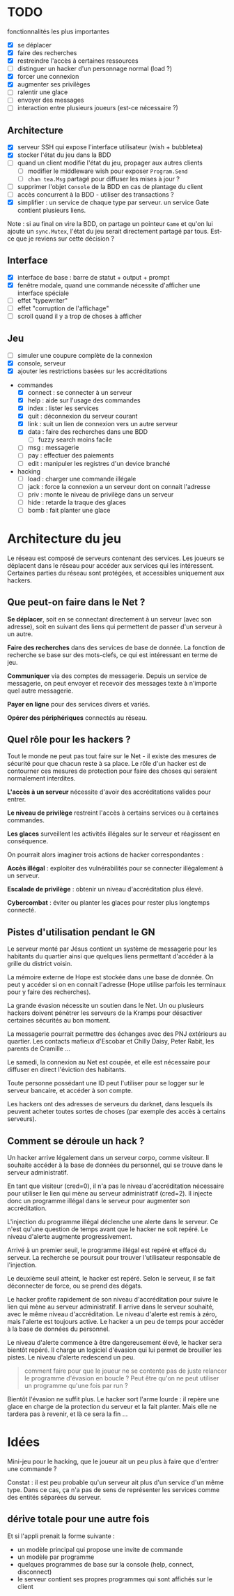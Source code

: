 # TODO

fonctionnalités les plus importantes

- [x] se déplacer
- [x] faire des recherches
- [x] restreindre l'accès à certaines ressources
- [ ] distinguer un hacker d'un personnage normal (load ?)
- [x] forcer une connexion
- [x] augmenter ses privilèges
- [ ] ralentir une glace
- [ ] envoyer des messages
- [ ] interaction entre plusieurs joueurs (est-ce nécessaire ?)

## Architecture

- [x] serveur SSH qui expose l'interface utilisateur (wish + bubbletea)
- [x] stocker l'état du jeu dans la BDD
- [ ] quand un client modifie l'état du jeu, propager aux autres clients
	- [ ] modifier le middleware wish pour exposer `Program.Send`
	- [ ] `chan tea.Msg` partagé pour diffuser les mises à jour ?
- [ ] supprimer l'objet `Console` de la BDD en cas de plantage du client
- [ ] accès concurrent à la BDD - utiliser des transactions ?
- [x] simplifier : un service de chaque type par serveur. un service Gate
  contient plusieurs liens.

Note : si au final on vire la BDD, on partage un pointeur `Game` et qu'on
lui ajoute un `sync.Mutex`, l'état du jeu serait directement partagé
par tous. Est-ce que je reviens sur cette décision ?

## Interface

- [x] interface de base : barre de statut + output + prompt
- [x] fenêtre modale, quand une commande nécessite d'afficher une interface spéciale
- [ ] effet "typewriter"
- [ ] effet "corruption de l'affichage"
- [ ] scroll quand il y a trop de choses à afficher

## Jeu

- [ ] simuler une coupure complète de la connexion
- [x] console, serveur
- [x] ajouter les restrictions basées sur les accréditations
- commandes
	- [x] connect : se connecter à un serveur
	- [x] help : aide sur l'usage des commandes
	- [x] index : lister les services
	- [x] quit : déconnexion du serveur courant
	- [x] link : suit un lien de connexion vers un autre serveur
	- [x] data : faire des recherches dans une BDD
		- [ ] fuzzy search moins facile
	- [ ] msg : messagerie
	- [ ] pay : effectuer des paiements
	- [ ] edit : manipuler les registres d'un device branché
- hacking
	- [ ] load : charger une commande illégale
	- [ ] jack : force la connexion a un serveur dont on connait l'adresse
	- [ ] priv : monte le niveau de privilège dans un serveur
	- [ ] hide : retarde la traque des glaces
	- [ ] bomb : fait planter une glace

# Architecture du jeu

Le réseau est composé de serveurs contenant des services. Les
joueurs se déplacent dans le réseau pour accéder aux services qui
les intéressent. Certaines parties du réseau sont protégées, et
accessibles uniquement aux hackers.

## Que peut-on faire dans le Net ?

**Se déplacer**, soit en se connectant directement à un serveur (avec
son adresse), soit en suivant des liens qui permettent de passer d'un
serveur à un autre.

**Faire des recherches** dans des services de base de donnée. La fonction
de recherche se base sur des mots-clefs, ce qui est intéressant en
terme de jeu.

**Communiquer** via des comptes de messagerie. Depuis un service de
messagerie, on peut envoyer et recevoir des messages texte à n'importe
quel autre messagerie.

**Payer en ligne** pour des services divers et variés.

**Opérer des périphériques** connectés au réseau.

## Quel rôle pour les hackers ?

Tout le monde ne peut pas tout faire sur le Net - il existe des mesures
de sécurité pour que chacun reste à sa place. Le rôle d'un hacker
est de contourner ces mesures de protection pour faire des choses qui
seraient normalement interdites.

**L'accès à un serveur** nécessite d'avoir des accréditations valides
pour entrer.

**Le niveau de privilège** restreint l'accès à certains services ou
à certaines commandes.

**Les glaces** surveillent les activités illégales sur le serveur et
réagissent en conséquence.

On pourrait alors imaginer trois actions de hacker correspondantes :

**Accès illégal** : exploiter des vulnérabilités pour se connecter
illégalement à un serveur.

**Escalade de privilège** : obtenir un niveau d'accréditation plus
élevé.

**Cybercombat** : éviter ou planter les glaces pour rester plus longtemps
connecté.

## Pistes d'utilisation pendant le GN

Le serveur monté par Jésus contient un système de messagerie pour les
habitants du quartier ainsi que quelques liens permettant d'accéder à
la grille du district voisin.

La mémoire externe de Hope est stockée dans une base de donnée. On
peut y accéder si on en connait l'adresse (Hope utilise parfois les
terminaux pour y faire des recherches).

La grande évasion nécessite un soutien dans le Net. Un ou plusieurs
hackers doivent pénétrer les serveurs de la Kramps pour désactiver
certaines sécurités au bon moment.

La messagerie pourrait permettre des échanges avec des PNJ extérieurs
au quartier. Les contacts mafieux d'Escobar et Chilly Daisy, Peter Rabit,
les parents de Cramille ...

Le samedi, la connexion au Net est coupée, et elle est nécessaire pour
diffuser en direct l'éviction des habitants.

Toute personne possédant une ID peut l'utiliser pour se logger sur le
serveur bancaire, et accéder à son compte.

Les hackers ont des adresses de serveurs du darknet, dans lesquels
ils peuvent acheter toutes sortes de choses (par exemple des accès à
certains serveurs).

## Comment se déroule un hack ?

Un hacker arrive légalement dans un serveur corpo, comme visiteur. Il
souhaite accéder à la base de données du personnel, qui se trouve
dans le serveur administratif.

En tant que visiteur (cred=0), il n'a pas le niveau d'accréditation
nécessaire pour utiliser le lien qui mène au serveur administratif
(cred=2). Il injecte donc un programme illégal dans le serveur pour
augmenter son accréditation.

L'injection du programme illégal déclenche une alerte dans le
serveur. Ce n'est qu'une question de temps avant que le hacker ne soit
repéré. Le niveau d'alerte augmente progressivement.

Arrivé à un premier seuil, le programme illégal est repéré et
effacé du serveur. La recherche se poursuit pour trouver l'utilisateur
responsable de l'injection.

Le deuxième seuil atteint, le hacker est repéré. Selon le serveur,
il se fait déconnecter de force, ou se prend des dégats.

Le hacker profite rapidement de son niveau d'accréditation pour suivre
le lien qui mène au serveur administratif. Il arrive dans le serveur
souhaité, avec le même niveau d'accréditation. Le niveau d'alerte
est remis à zéro, mais l'alerte est toujours active. Le hacker a un
peu de temps pour accéder à la base de données du personnel.

Le niveau d'alerte commence à être dangereusement élevé, le hacker
sera bientôt repéré. Il charge un logiciel d'évasion qui lui permet
de brouiller les pistes. Le niveau d'alerte redescend un peu.

> comment faire pour que le joueur ne se contente pas de juste relancer
le programme d'évasion en boucle ? Peut être qu'on ne peut utiliser
un programme qu'une fois par run ?

Bientôt l'évasion ne suffit plus. Le hacker sort l'arme lourde :
il repère une glace en charge de la protection du serveur et la fait
planter. Mais elle ne tardera pas à revenir, et là ce sera la fin ...

# Idées

Mini-jeu pour le hacking, que le joueur ait un peu plus à faire que
d'entrer une commande ?

Constat : il est peu probable qu'un serveur ait plus d'un service d'un
même type. Dans ce cas, ça n'a pas de sens de représenter les services
comme des entités séparées du serveur.

## dérive totale pour une autre fois

Et si l'appli prenait la forme suivante :

- un modèle principal qui propose une invite de commande
- un modèle par programme
- quelques programmes de base sur la console (help, connect, disconnect)
- le serveur contient ses propres programmes qui sont affichés sur le client

